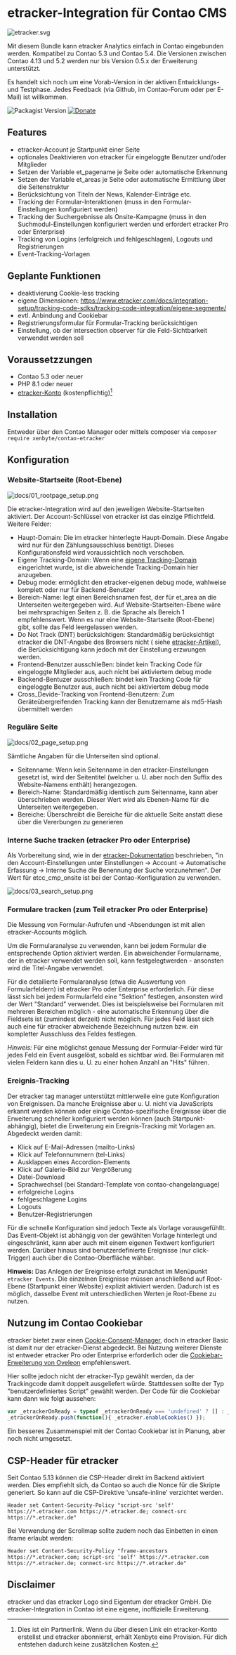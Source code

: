 # etracker-Integration für Contao CMS

![etracker.svg](etracker.svg)

Mit diesem Bundle kann etracker Analytics einfach in Contao eingebunden werden. Kompatibel zu Contao 5.3 und Contao 5.4.
Die Versionen zwischen Contao 4.13 und 5.2 werden nur bis Version 0.5.x der Erweiterung unterstützt.

Es handelt sich noch um eine Vorab-Version in der aktiven Entwicklungs- und Testphase. Jedes Feedback (via Github, im
Contao-Forum oder per E-Mail) ist willkommen.

![Packagist Version](https://img.shields.io/packagist/v/xenbyte/contao-etracker)
[![Donate](https://img.shields.io/badge/Donate-PayPal-blue.svg)](https://www.paypal.com/donate/?hosted_button_id=J425R728CYH9N)

## Features

* etracker-Account je Startpunkt einer Seite
* optionales Deaktivieren von etracker für eingeloggte Benutzer und/oder Mitglieder
* Setzen der Variable et_pagename je Seite oder automatische Erkennung
* Setzen der Variable et_areas je Seite oder automatische Ermittlung über die Seitenstruktur
* Berücksichtung von Titeln der News, Kalender-Einträge etc.
* Tracking der Formular-Interaktionen (muss in den Formular-Einstellungen konfiguriert werden)
* Tracking der Suchergebnisse als Onsite-Kampagne (muss in den Suchmodul-Einstellungen konfiguriert werden und erfordert
  etracker Pro oder Enterprise)
* Tracking von Logins (erfolgreich und fehlgeschlagen), Logouts und Registrierungen
* Event-Tracking-Vorlagen

## Geplante Funktionen

* deaktivierung Cookie-less tracking
* eigene Dimensionen: https://www.etracker.com/docs/integration-setup/tracking-code-sdks/tracking-code-integration/eigene-segmente/
* evtl. Anbindung and Cookiebar
* Registrierungsformular für Formular-Tracking berücksichtigen
* Einstellung, ob der intersection observer für die Feld-Sichtbarkeit verwendet werden soll

## Voraussetzzungen

* Contao 5.3 oder neuer
* PHP 8.1 oder neuer
* [etracker-Konto](https://www.xenbyte.com/go-etracker) (kostenpflichtig)[^1]

## Installation

Entweder über den Contao Manager oder mittels composer via `composer require xenbyte/contao-etracker`

## Konfiguration

### Website-Startseite (Root-Ebene)

![docs/01_rootpage_setup.png](docs/01_rootpage_setup.png)

Die etracker-Integration wird auf den jeweiligen Website-Startseiten aktiviert. Der Account-Schlüssel von etracker ist
das einzige Pflichtfeld. Weitere Felder:

* Haupt-Domain: Die im etracker hinterlegte Haupt-Domain. Diese Angabe wird nur für den Zählungsausschluss benötigt.
  Dieses Konfigurationsfeld wird voraussichtlich noch verschoben.
* Eigene Tracking-Domain: Wenn
  eine [eigene Tracking-Domain](https://www.etracker.com/docs/integration-setup/tracking-code-sdks/eigene-tracking-domain-einrichten/)
  eingerichtet wurde, ist die abweichende Tracking-Domain hier anzugeben.
* Debug mode: ermöglicht den etracker-eigenen debug mode, wahlweise komplett oder nur für Backend-Benutzer
* Bereich-Name: legt einen Bereichsnamen fest, der für et_area an die Unterseiten weitergegeben wird. Auf
  Website-Startseiten-Ebene wäre bei mehrsprachigen Seiten z. B. die Sprache als Bereich 1 empfehlenswert. Wenn es nur
  eine Website-Startseite (Root-Ebene) gibt, sollte das Feld leergelassen werden.
* Do Not Track (DNT) berücksichtigen: Standardmäßig berücksichtigt etracker die DNT-Angabe des Browsers nicht (
  siehe [etracker-Artikel](https://www.etracker.com/tipp-der-woche-do-not-track/)), die Berücksichtigung kann jedoch mit
  der Einstellung erzwungen werden.
* Frontend-Benutzer ausschließen: bindet kein Tracking Code für eingeloggte Mitglieder aus, auch nicht bei aktiviertem
  debug mode
* Backend-Bentuzer ausschließen: bindet kein Tracking Code für eingeloggte Benutzer aus, auch nicht bei aktiviertem
  debug mode
* Cross_Devide-Tracking von Frontend-Benutzern: Zum Geräteübergreifenden Tracking kann der Benutzername als md5-Hash
  übermittelt werden

### Reguläre Seite

![docs/02_page_setup.png](docs/02_page_setup.png)

Sämtliche Angaben für die Unterseiten sind optional.

* Seitenname: Wenn kein Seitenname in den etracker-Einstellungen gesetzt ist, wird der Seitentitel (welcher u. U. aber
  noch den Suffix des Website-Namens enthält) herangezogen.
* Bereich-Name: Standardmäßig identisch zum Seitenname, kann aber überschrieben werden. Dieser Wert wird als Ebenen-Name
  für die Unterseiten weitergegeben.
* Bereiche: Überschreibt die Bereiche für die aktuelle Seite anstatt diese über die Vererbungen zu generieren

### Interne Suche tracken (etracker Pro oder Enterprise)

Als Vorbereitung sind, wie in
der [etracker-Dokumentation](https://www.etracker.com/docs/integration-setup/tracking-code-sdks/tracking-code-integration/onsite-kampagnen/)
beschrieben, "in den Account-Einstellungen unter Einstellungen → Account → Automatische Erfassung → Interne Suche die
Benennung der Suche vorzunehmen". Der Wert für etcc_cmp_onsite ist bei der Contao-Konfiguration zu verwenden.

![docs/03_search_setup.png](docs/03_search_setup.png)

### Formulare tracken (zum Teil etracker Pro oder Enterprise)
Die Messung von Formular-Aufrufen und -Absendungen ist mit allen etracker-Accounts möglich.

Um die Formularanalyse zu verwenden, kann bei jedem Formular die entsprechende Option aktiviert werden. Ein abweichender
Formularname, der in etracker verwendet werden soll, kann festgelegtwerden - ansonsten wird die Titel-Angabe verwendet.

Für die detailierte Formularanalyse (etwa die Auswertung von Formularfeldern) ist etracker Pro oder Enterprise
erforderlich. Für diese lässt sich bei jedem Formularfeld eine "Sektion" festlegen, ansonsten wird der Wert "Standard" 
verwendet. Dies ist beispielsweise bei Formularen mit mehreren Bereichen möglich - eine automatische Erkennung über die 
Fieldsets ist (zumindest derzeit) nicht möglich. Für jedes Feld lässt sich auch eine für etracker abweichende Bezeichnung 
nutzen bzw. ein kompletter Ausschluss des Feldes festlegen.

*Hinweis:* Für eine möglichst genaue Messung der Formular-Felder wird für jedes Feld ein Event ausgelöst, sobald
es sichtbar wird. Bei Formularen mit vielen Feldern kann dies u. U. zu einer hohen Anzahl an "Hits" führen.

### Ereignis-Tracking

Der etracker tag manager unterstützt mittlerweile eine gute Konfiguration von Ereignissen. Da manche Ereignisse aber 
u. U. nicht via JavaScripts erkannt werden können oder einige Contao-spezifische Ereignisse über die Erweiterung
schneller konfiguriert werden können (auch Startpunkt-abhängig), bietet die Erweiterung ein Ereignis-Tracking mit
Vorlagen an. Abgedeckt werden damit:

* Klick auf E-Mail-Adressen (mailto-Links)
* Klick auf Telefonnummern (tel-Links)
* Ausklappen eines Accordion-Elements
* Klick auf Galerie-Bild zur Vergrößerung
* Datei-Download
* Sprachwechsel (bei Standard-Template von contao-changelanguage)
* erfolgreiche Logins
* fehlgeschlagene Logins
* Logouts
* Benutzer-Registrierungen

Für die schnelle Konfiguration sind jedoch Texte als Vorlage vorausgefühllt. Das Event-Objekt ist abhängig von der
gewählten Vorlage hinterlegt und eingeschränkt, kann aber auch mit einem eigenen Textwert konfiguriert werden.
Darüber hinaus sind benutzerdefinierte Ereignisse (nur click-Trigger) auch über die Contao-Oberfläche wähbar.

**Hinweis:** Das Anlegen der Ereignisse erfolgt zunächst im Menüpunkt `etracker Events`. Die einzelnen Ereignisse müssen
anschließend auf Root-Ebene (Startpunkt einer Website) explizit aktiviert werden. Dadurch ist es möglich, dasselbe Event
mit unterschiedlichen Werten je Root-Ebene zu nutzen.

## Nutzung im Contao Cookiebar
etracker bietet zwar einen [Cookie-Consent-Manager](https://www.etracker.com/consent-manager/), doch in etracker Basic
ist damit nur der etracker-Dienst abgedeckt. Bei Nutzung weiterer Dienste ist entweder etracker Pro oder Enterprise
erforderlich oder die [Cookiebar-Erweiterung von Oveleon](https://github.com/oveleon/contao-cookiebar) empfehlenswert.

Hier sollte jedoch nicht der etracker-Typ gewählt werden, da der Trackingcode damit doppelt ausgeliefert würde. 
Stattdessen sollte der Typ "benutzerdefiniertes Script" gewählt werden. Der Code für die Cookiebar kann dann wie 
folgt aussehen:

```js
var _etrackerOnReady = typeof _etrackerOnReady === 'undefined' ? [] : _etrackerOnReady;
_etrackerOnReady.push(function(){ _etracker.enableCookies() });
```

Ein besseres Zusammenspiel mit der Contao Cookiebar ist in Planung, aber noch nicht umgesetzt.

## CSP-Header für etracker

Seit Contao 5.13 können die CSP-Header direkt im Backend aktiviert werden. Dies empfiehlt sich, da Contao so auch 
die Nonce für die Skripte generiert. So kann auf die CSP-Direktive 'unsafe-inline' verzichtet werden.

```
Header set Content-Security-Policy "script-src 'self' https://*.etracker.com https://*.etracker.de; connect-src https://*.etracker.de"
```

Bei Verwendung der Scrollmap sollte zudem noch das Einbetten in einen iframe erlaubt werden:

```
Header set Content-Security-Policy "frame-ancestors https://*.etracker.com; script-src 'self' https://*.etracker.com https://*.etracker.de; connect-src https://*.etracker.de"
```

## Disclaimer
etracker und das etracker Logo sind Eigentum der etracker GmbH. Die etracker-Integration in Contao ist eine eigene,
inoffizielle Erweiterung.

[^1]: Dies ist ein Partnerlink. Wenn du über diesen Link ein etracker-Konto erstellst und etracker abonnierst, erhält
Xenbyte eine Provision. Für dich entstehen dadurch keine zusätzlichen Kosten.
